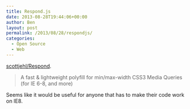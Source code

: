 ```yaml
---
title: Respond.js
date: 2013-08-28T19:44:06+00:00
author: Ben
layout: post
permalink: /2013/08/28/respondjs/
categories:
  - Open Source
  - Web
---
```

[scottjehl/Respond](https://github.com/scottjehl/Respond).

> A fast & lightweight polyfill for min/max-width CSS3 Media Queries (for IE 6-8, and more)

Seems like it would be useful for anyone that has to make their code work on IE8.